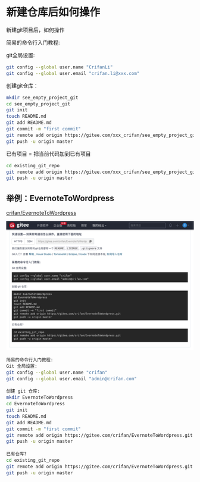 # 新建仓库后如何操作

新建git项目后，如何操作

简易的命令行入门教程:

git全局设置:

```bash
git config --global user.name "CrifanLi"
git config --global user.email "crifan.li@xxx.com"
```

创建git仓库：

```bash
mkdir see_empty_project_git
cd see_empty_project_git
git init
touch README.md
git add README.md
git commit -m "first commit"
git remote add origin https://gitee.com/xxx_crifan/see_empty_project_git.git
git push -u origin master
```

已有项目 = 把当前代码加到已有项目

```bash
cd existing_git_repo
git remote add origin https://gitee.com/xxx_crifan/see_empty_project_git.git
git push -u origin master
```

## 举例：EvernoteToWordpress

[crifan/EvernoteToWordpress](https://gitee.com/crifan/EvernoteToWordpress)

![gitee_empty_git_repo_en2wp](../assets/img/gitee_empty_git_repo_en2wp.png)

```bash
简易的命令行入门教程:
Git 全局设置:
git config --global user.name "crifan"
git config --global user.email "admin@crifan.com"

创建 git 仓库:
mkdir EvernoteToWordpress
cd EvernoteToWordpress
git init
touch README.md
git add README.md
git commit -m "first commit"
git remote add origin https://gitee.com/crifan/EvernoteToWordpress.git
git push -u origin master

已有仓库?
cd existing_git_repo
git remote add origin https://gitee.com/crifan/EvernoteToWordpress.git
git push -u origin master
```
